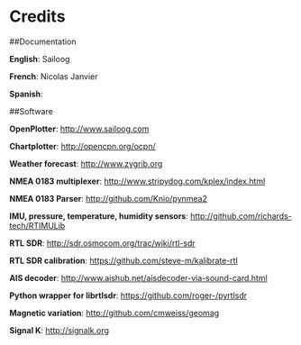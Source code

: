 # Credits

##Documentation

**English**: Sailoog

**French**: Nicolas Janvier

**Spanish**:

##Software

**OpenPlotter**: http://www.sailoog.com

**Chartplotter**: http://opencpn.org/ocpn/

**Weather forecast**: http://www.zygrib.org

**NMEA 0183 multiplexer**: http://www.stripydog.com/kplex/index.html

**NMEA 0183 Parser**: http://github.com/Knio/pynmea2

**IMU, pressure, temperature, humidity sensors**: http://github.com/richards-tech/RTIMULib

**RTL SDR**: http://sdr.osmocom.org/trac/wiki/rtl-sdr

**RTL SDR calibration**: https://github.com/steve-m/kalibrate-rtl

**AIS decoder**: http://www.aishub.net/aisdecoder-via-sound-card.html

**Python wrapper for librtlsdr**: https://github.com/roger-/pyrtlsdr

**Magnetic variation**: http://github.com/cmweiss/geomag

**Signal K**: http://signalk.org